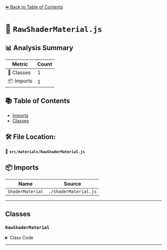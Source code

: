 [⬅️ Back to Table of Contents](../../index.md)

# 📄 `RawShaderMaterial.js`

## 📊 Analysis Summary

| Metric | Count |
|--------|-------|
| 🧱 Classes | 1 |
| 📦 Imports | 1 |

## 📚 Table of Contents

- [Imports](#imports)
- [Classes](#classes)

## 🛠️ File Location:
📂 **`src/materials/RawShaderMaterial.js`**

## 📦 Imports

| Name | Source |
|------|--------|
| `ShaderMaterial` | `./ShaderMaterial.js` |


---

## Classes

### `RawShaderMaterial`

<details><summary>Class Code</summary>

```ts
class RawShaderMaterial extends ShaderMaterial {

	/**
	 * Constructs a new raw shader material.
	 *
	 * @param {Object} [parameters] - An object with one or more properties
	 * defining the material's appearance. Any property of the material
	 * (including any property from inherited materials) can be passed
	 * in here. Color values can be passed any type of value accepted
	 * by {@link Color#set}.
	 */
	constructor( parameters ) {

		super( parameters );

		/**
		 * This flag can be used for type testing.
		 *
		 * @type {boolean}
		 * @readonly
		 * @default true
		 */
		this.isRawShaderMaterial = true;

		this.type = 'RawShaderMaterial';

	}

}
```
</details>


---